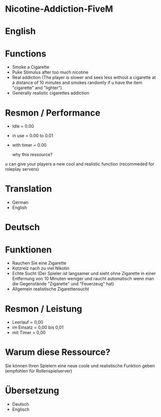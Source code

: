 # Nicotine-Addiction-FiveM
# English

# Functions

- Smoke a Cigarette
- Puke Stimulus after too much nicotine
- Real addiction (The player is slower and sees less without a cigarette at a distance of 10 minutes and smokes randomly if u have the item "cigarette" and "lighter")
- Generally realistic cigarettes addiction


# Resmon / Performance

- Idle = 0.00
- in use = 0.00 to 0.01
- with timer = 0.00


  why this ressource?

u can give your players a new cool and realistic function (recommeded for roleplay servers)

# Translation

- German
- English

# Deutsch

# Funktionen

- Rauchen Sie eine Zigarette
- Kotzreiz nach zu viel Nikotin
- Echte Sucht (Der Spieler ist langsamer und sieht ohne Zigarette in einer Entfernung von 10 Minuten weniger und raucht automatisch wenn man die Gegenstände "Zigarette" und "Feuerzeug" hat)
- Allgemein realistische Zigarettensucht

# Resmon / Leistung

- Leerlauf = 0,00
- im Einsatz = 0,00 bis 0,01
- mit Timer = 0,00


# Warum diese Ressource? 

Sie können Ihren Spielern eine neue coole und realistische Funktion geben (empfohlen für Rollenspielserver) 

# Übersetzung 
- Deutsch 
- Englisch 

  
